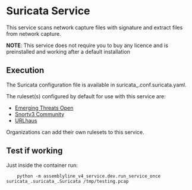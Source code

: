 # Suricata Service

This service scans network capture files with signature and extract files from network capture.

**NOTE**: This service does not require you to buy any licence and is preinstalled and working after a default installation

## Execution

The Suricata configuration file is available in suricata\_.conf.suricata.yaml.

The ruleset(s) configured by default for use with this service are:

- [Emerging Threats Open](https://rules.emergingthreats.net/open/suricata/emerging.rules.tar.gz)
- [Snortv3 Community](https://www.snort.org/downloads/community/snort3-community-rules.tar.gz)
- [URLhaus](https://urlhaus.abuse.ch/downloads/urlhaus_suricata.tar.gz)

Organizations can add their own rulesets to this service.

## Test if working

 Just inside the container run:
 
        python -m assemblyline_v4_service.dev.run_service_once suricata_.suricata_.Suricata /tmp/testing.pcap
